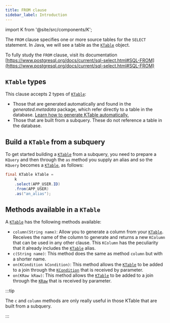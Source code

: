 ```yaml
---
title: FROM clause
sidebar_label: Introduction
---
```


import K from '@site/src/components/K';

The `FROM` clause specifies one or more source tables for the `SELECT` statement. In Java, we will see a table as the [`KTable`](/docs/select-statement/from/introduction#ktable-types) object.

To fully study the `FROM` clause, visit its documentation [https://www.postgresql.org/docs/current/sql-select.html#SQL-FROM](https://www.postgresql.org/docs/current/sql-select.html#SQL-FROM)

## `KTable` types

This clause accepts 2 types of [`KTable`](/docs/select-statement/from/introduction#ktable-types):

- Those that are generated automatically and found in the _generated.metadata_ package, which refer directly to a table in the database. [Learn how to generate KTable automatically.](/docs/data-manipulation/introduction)
- Those that are built from a subquery. These do not reference a table in the database.

## Build a `KTable` from a subquery

To get started building a [`KTable`](/docs/select-statement/from/introduction#ktable-types) from a subquery, you need to prepare a `KQuery` and then through the `as` method you supply an alias and so the `KQuery` becomes a [`KTable`](/docs/select-statement/from/introduction#ktable-types), as follows:

```java
final KTable kTable =
    k
    .select(APP_USER.ID)
    .from(APP_USER)
    .as("an_alias");
```

## Methods available in a `KTable`

A [`KTable`](/docs/select-statement/from/introduction#ktable-types) has the following methods available:

- `column(String name)`: Allow you to generate a column from your [`KTable`](/docs/select-statement/from/introduction#ktable-types). Receives the name of the column to generate and returns a new `KColumn` that can be used in any other clause. This `KColumn` has the peculiarity that it already includes the [`KTable`](/docs/select-statement/from/introduction#ktable-types) alias.
- `c(String name)`: This method does the same as method `column` but with a shorter name.
- `on(KCondition kCondition)`: This method allows the [`KTable`](/docs/select-statement/from/introduction#ktable-types) to be added to a join through the [`KCondition`](/docs/misc/kcondition/introduction) that is received by parameter.
- `on(KRaw kRaw)`: This method allows the [`KTable`](/docs/select-statement/from/introduction#ktable-types) to be added to a join through the [`KRaw`](/docs/select-statement/select/introduction#7-kraw) that is received by parameter.

:::tip

The `c` and `column` methods are only really useful in those KTable that are built from a subquery.

:::